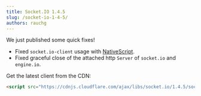 ```yaml
---
title: Socket.IO 1.4.5
slug: /socket-io-1-4-5/
authors: rauchg
---
```


We just published some quick fixes!

<!--truncate-->

- Fixed `socket.io-client` usage with [NativeScript](https://www.nativescript.org/).
- Fixed graceful close of the attached http `Server` of `socket.io` and `engine.io`.

Get the latest client from the CDN:

```html
<script src="https://cdnjs.cloudflare.com/ajax/libs/socket.io/1.4.5/socket.io.min.js"></script>
```
